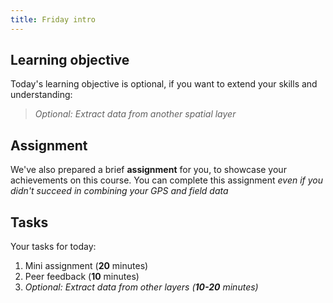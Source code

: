 ```yaml
---
title: Friday intro
---
```


## Learning objective
Today's learning objective is optional, if you want to extend your skills and understanding:

> *Optional: Extract data from another spatial layer*

## Assignment

We've also prepared a brief **assignment** for you, to showcase your achievements on this course.  You can complete this assignment *even if you didn't succeed in combining your GPS and field data*

## Tasks
Your tasks for today:
1. Mini assignment (**20** minutes)
2. Peer feedback (**10** minutes)
3. *Optional: Extract data from other layers (**10-20** minutes)*

